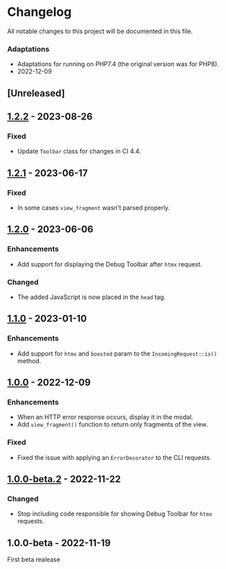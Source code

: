 # Changelog
All notable changes to this project will be documented in this file.

### Adaptations
- Adaptations for running on PHP7.4 (the original version was for PHP8).
 - 2022-12-09

## [Unreleased]

## [1.2.2](https://github.com/michalsn/codeigniter-htmx/compare/v1.2.1...v1.2.2) - 2023-08-26

### Fixed
- Update `Toolbar` class for changes in CI 4.4.

## [1.2.1](https://github.com/michalsn/codeigniter-htmx/compare/v1.2.0...v1.2.1) - 2023-06-17

### Fixed
- In some cases `view_fragment` wasn't parsed properly.

## [1.2.0](https://github.com/michalsn/codeigniter-htmx/compare/v1.1.0...v1.2.0) - 2023-06-06

### Enhancements
- Add support for displaying the Debug Toolbar after `htmx` request.

### Changed
- The added JavaScript is now placed in the `head` tag.

## [1.1.0](https://github.com/michalsn/codeigniter-htmx/compare/v1.0.0...v1.1.0) - 2023-01-10

### Enhancements
- Add support for `htmx` and `boosted` param to the `IncomingRequest::is()` method.

## [1.0.0](https://github.com/michalsn/codeigniter-htmx/compare/v1.0.0-beta.2...v1.0.0) - 2022-12-09

### Enhancements
- When an HTTP error response occurs, display it in the modal.
- Add `view_fragment()` function to return only fragments of the view.

### Fixed
- Fixed the issue with applying an `ErrorDecorator` to the CLI requests.

## [1.0.0-beta.2](https://github.com/michalsn/codeigniter-htmx/compare/v1.0.0-beta...v1.0.0-beta.2) - 2022-11-22

### Changed
- Stop including code responsible for showing Debug Toolbar for `htmx` requests.

## 1.0.0-beta - 2022-11-19
First beta realease
